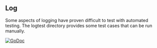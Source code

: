 ## Log

Some aspects of logging have proven difficult to test with automated testing.
The logtest directory provides some test cases that can be run manually.

[![GoDoc](https://godoc.org/github.com/dist-ribut-us/log?status.svg)](https://godoc.org/github.com/dist-ribut-us/log)
